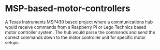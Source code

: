 MSP-based-motor-controllers
===========================
A Texas Instruments MSP430 based project where a communications hub would receive commands from a Raspberry Pi or Lego Technics based motor controller system.
The hub would parse the commands and send the correct commands down to the motor controller unit for specific motor setups.
